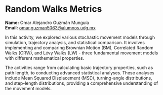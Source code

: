 # Random Walks Metrics

**Name:** Omar Alejandro Guzmán Munguía <br>
**Email:** omar.guzman5063@alumnos.udg.mx

In this activity, we explored various stochastic movement models through simulation, trajectory analysis, and statistical comparison. It involves implementing and comparing Brownian Motion (BM), Correlated Random Walks (CRW), and Lévy Walks (LW) - three fundamental movement models with different mathematical properties.

The activities range from calculating basic trajectory properties, such as path length, to conducting advanced statistical analyses. These analyses include Mean Squared Displacement (MSD), turning-angle distributions, and step-length distributions, providing a comprehensive understanding of the movement models.